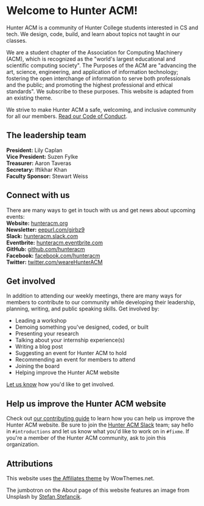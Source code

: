 # Welcome to Hunter ACM!

Hunter ACM is a community of Hunter College students interested in CS and tech. We design, code, build, and learn about topics not taught in our classes.

We are a student chapter of the Association for Computing Machinery (ACM), which is recognized as the "world's largest educational and scientific computing society". The Purposes of the ACM are "advancing the art, science, engineering, and application of information technology; fostering the open interchange of information to serve both professionals and the public; and promoting the highest professional and ethical standards". We subscribe to these purposes.
This website is adapted from an existing theme.

We strive to make Hunter ACM a safe, welcoming, and inclusive community for all our members. [Read our Code of Conduct](https://www.hunteracm.org/codeofconduct).

## The leadership team
**President:** Lily Caplan <br />
**Vice President:** Suzen Fylke <br />
**Treasurer:** Aaron Taveras <br />
**Secretary:** Iftikhar Khan <br />
**Faculty Sponsor:** Stewart Weiss

## Connect with us
There are many ways to get in touch with us and get news about upcoming events: <br />
**Website:** [hunteracm.org](https://www.hunteracm.org/) <br />
**Newsletter:** [eepurl.com/gjrbz9](https://acm.us14.list-manage.com/subscribe?u=40574f669e2894fb2eb79e2b6&id=d40cd1198a) <br />
**Slack:** [hunteracm.slack.com](https://hunteracm.slack.com/) <br />
**Eventbrite:** [hunteracm.eventbrite.com](https://www.eventbrite.com/o/hunter-acm-19855593997) <br />
**GitHub:** [github.com/hunteracm](https://github.com/hunteracm) <br />
**Facebook:** [facebook.com/hunteracm](https://www.facebook.com/hunteracm/) <br />
**Twitter:** [twitter.com/weareHunterACM](https://twitter.com/weareHunterACM) <br />

## Get involved
In addition to attending our weekly meetings, there are many ways for members to contribute to our community while developing their leadership, planning, writing, and public speaking skills. Get involved by:
- Leading a workshop
- Demoing something you've designed, coded, or built
- Presenting your research
- Talking about your internship experience(s)
- Writing a blog post
- Suggesting an event for Hunter ACM to hold
- Recommending an event for members to attend
- Joining the board
- Helping improve the Hunter ACM website

[Let us know](https://www.hunteracm.org/contact) how you'd like to get involved.

## Help us improve the Hunter ACM website
Check out [our contributing guide](https://github.com/hunteracm/hunteracm.github.io/edit/master/.github/CONTRIBUTING.md) to learn how you can help us improve the Hunter ACM website. Be sure to join the [Hunter ACM Slack](https://hunteracm.slack.com/) team; say hello in `#introductions` and let us know what you'd like to work on in `#fixme`. If you're a member of the Hunter ACM community, ask to join this organization.

## Attributions
This website uses [the Affiliates theme](https://github.com/wowthemesnet/affiliates-jekyll-theme) by WowThemes.net.

The jumbotron on the About page of this website features an image from Unsplash by [Stefan Stefancik](https://unsplash.com/@cikstefan).
